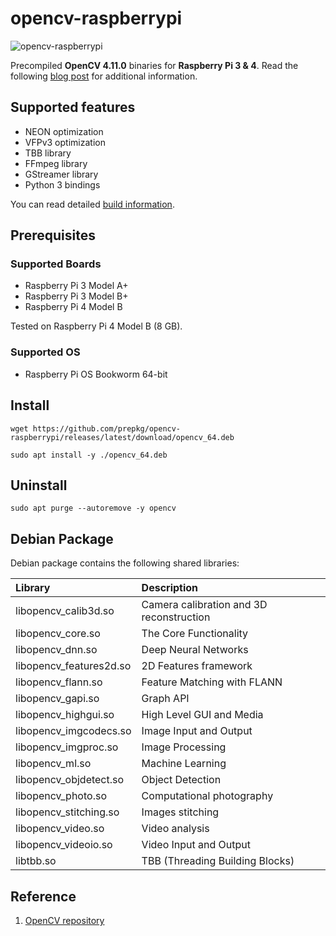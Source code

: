 # opencv-raspberrypi

![opencv-raspberrypi](https://i.ibb.co/n6PQvVF/opencv-raspberrypi.png)

Precompiled **OpenCV 4.11.0** binaries for **Raspberry Pi 3 & 4**. 
Read the following [blog post](https://lindevs.com/install-precompiled-opencv-on-raspberry-pi) for additional information.

## Supported features

* NEON optimization
* VFPv3 optimization
* TBB library
* FFmpeg library
* GStreamer library
* Python 3 bindings

You can read detailed [build information](build_information_64.txt).

## Prerequisites

### Supported Boards

* Raspberry Pi 3 Model A+
* Raspberry Pi 3 Model B+
* Raspberry Pi 4 Model B

Tested on Raspberry Pi 4 Model B (8 GB).

### Supported OS

* Raspberry Pi OS Bookworm 64-bit

## Install

```shell
wget https://github.com/prepkg/opencv-raspberrypi/releases/latest/download/opencv_64.deb
```

```shell
sudo apt install -y ./opencv_64.deb
```

## Uninstall

```shell
sudo apt purge --autoremove -y opencv
```

## Debian Package

Debian package contains the following shared libraries:

| Library                     | Description                                              |
|:----------------------------|:---------------------------------------------------------|
| libopencv_calib3d.so        | Camera calibration and 3D reconstruction                 |
| libopencv_core.so           | The Core Functionality                                   |
| libopencv_dnn.so            | Deep Neural Networks                                     |
| libopencv_features2d.so     | 2D Features framework                                    |
| libopencv_flann.so          | Feature Matching with FLANN                              |
| libopencv_gapi.so           | Graph API                                                |
| libopencv_highgui.so        | High Level GUI and Media                                 |
| libopencv_imgcodecs.so      | Image Input and Output                                   |
| libopencv_imgproc.so        | Image Processing                                         |
| libopencv_ml.so             | Machine Learning                                         |
| libopencv_objdetect.so      | Object Detection                                         |
| libopencv_photo.so          | Computational photography                                |
| libopencv_stitching.so      | Images stitching                                         |
| libopencv_video.so          | Video analysis                                           |
| libopencv_videoio.so        | Video Input and Output                                   |
| libtbb.so                   | TBB (Threading Building Blocks)                          |

## Reference

1. [OpenCV repository](https://github.com/opencv/opencv)
